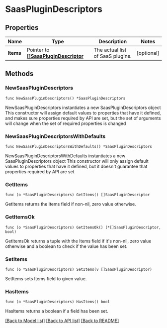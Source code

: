 # SaasPluginDescriptors

## Properties

Name | Type | Description | Notes
------------ | ------------- | ------------- | -------------
**Items** | Pointer to [**[]SaasPluginDescriptor**](SaasPluginDescriptor.md) | The actual list of SaaS plugins. | [optional] 

## Methods

### NewSaasPluginDescriptors

`func NewSaasPluginDescriptors() *SaasPluginDescriptors`

NewSaasPluginDescriptors instantiates a new SaasPluginDescriptors object
This constructor will assign default values to properties that have it defined,
and makes sure properties required by API are set, but the set of arguments
will change when the set of required properties is changed

### NewSaasPluginDescriptorsWithDefaults

`func NewSaasPluginDescriptorsWithDefaults() *SaasPluginDescriptors`

NewSaasPluginDescriptorsWithDefaults instantiates a new SaasPluginDescriptors object
This constructor will only assign default values to properties that have it defined,
but it doesn't guarantee that properties required by API are set

### GetItems

`func (o *SaasPluginDescriptors) GetItems() []SaasPluginDescriptor`

GetItems returns the Items field if non-nil, zero value otherwise.

### GetItemsOk

`func (o *SaasPluginDescriptors) GetItemsOk() (*[]SaasPluginDescriptor, bool)`

GetItemsOk returns a tuple with the Items field if it's non-nil, zero value otherwise
and a boolean to check if the value has been set.

### SetItems

`func (o *SaasPluginDescriptors) SetItems(v []SaasPluginDescriptor)`

SetItems sets Items field to given value.

### HasItems

`func (o *SaasPluginDescriptors) HasItems() bool`

HasItems returns a boolean if a field has been set.


[[Back to Model list]](../README.md#documentation-for-models) [[Back to API list]](../README.md#documentation-for-api-endpoints) [[Back to README]](../README.md)


